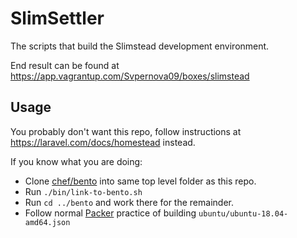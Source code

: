 # SlimSettler

The scripts that build the Slimstead development environment. 

End result can be found at https://app.vagrantup.com/Svpernova09/boxes/slimstead

## Usage

You probably don't want this repo, follow instructions at https://laravel.com/docs/homestead instead.

If you know what you are doing:

* Clone [chef/bento](https://github.com/chef/bento) into same top level folder as this repo.
* Run `./bin/link-to-bento.sh`
* Run `cd ../bento` and work there for the remainder.
* Follow normal [Packer](https://www.packer.io/) practice of building `ubuntu/ubuntu-18.04-amd64.json`
